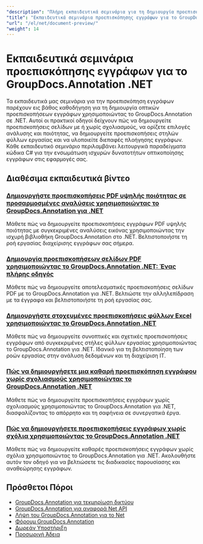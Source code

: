 ```yaml
---
"description": "Πλήρη εκπαιδευτικά σεμινάρια για τη δημιουργία προεπισκοπήσεων εγγράφων, μικρογραφιών και οπτικών αναπαραστάσεων με το GroupDocs.Annotation για .NET."
"title": "Εκπαιδευτικά σεμινάρια προεπισκόπησης εγγράφων για το GroupDocs.Annotation .NET"
"url": "/el/net/document-preview/"
"weight": 14
---
```


# Εκπαιδευτικά σεμινάρια προεπισκόπησης εγγράφων για το GroupDocs.Annotation .NET

Τα εκπαιδευτικά μας σεμινάρια για την προεπισκόπηση εγγράφων παρέχουν εις βάθος καθοδήγηση για τη δημιουργία οπτικών προεπισκοπήσεων εγγράφων χρησιμοποιώντας το GroupDocs.Annotation σε .NET. Αυτοί οι πρακτικοί οδηγοί δείχνουν πώς να δημιουργείτε προεπισκοπήσεις σελίδων με ή χωρίς σχολιασμούς, να ορίζετε επιλογές ανάλυσης και ποιότητας, να δημιουργείτε προεπισκοπήσεις στηλών φύλλων εργασίας και να υλοποιείτε διεπαφές πλοήγησης εγγράφων. Κάθε εκπαιδευτικό σεμινάριο περιλαμβάνει λειτουργικά παραδείγματα κώδικα C# για την ενσωμάτωση ισχυρών δυνατοτήτων οπτικοποίησης εγγράφων στις εφαρμογές σας.

## Διαθέσιμα εκπαιδευτικά βίντεο

### [Δημιουργήστε προεπισκοπήσεις PDF υψηλής ποιότητας σε προσαρμοσμένες αναλύσεις χρησιμοποιώντας το GroupDocs.Annotation για .NET](./generate-pdf-previews-custom-resolutions-groupdocs/)
Μάθετε πώς να δημιουργείτε προεπισκοπήσεις εγγράφων PDF υψηλής ποιότητας με συγκεκριμένες αναλύσεις εικόνας χρησιμοποιώντας την ισχυρή βιβλιοθήκη GroupDocs.Annotation στο .NET. Βελτιστοποιήστε τη ροή εργασίας διαχείρισης εγγράφων σας σήμερα.

### [Δημιουργία προεπισκοπήσεων σελίδων PDF χρησιμοποιώντας το GroupDocs.Annotation .NET: Ένας πλήρης οδηγός](./generate-pdf-page-previews-groupdocs-annotation-net/)
Μάθετε πώς να δημιουργείτε αποτελεσματικές προεπισκοπήσεις σελίδων PDF με το GroupDocs.Annotation για .NET. Βελτιώστε την αλληλεπίδραση με τα έγγραφα και βελτιστοποιήστε τη ροή εργασίας σας.

### [Δημιουργήστε στοχευμένες προεπισκοπήσεις φύλλων Excel χρησιμοποιώντας το GroupDocs.Annotation .NET](./groupdocs-annotation-net-create-previews-worksheet-columns/)
Μάθετε πώς να δημιουργείτε συνοπτικές και σχετικές προεπισκοπήσεις εγγράφων από συγκεκριμένες στήλες φύλλων εργασίας χρησιμοποιώντας το GroupDocs.Annotation για .NET. Ιδανικό για τη βελτιστοποίηση των ροών εργασίας στην ανάλυση δεδομένων και τη διαχείριση IT.

### [Πώς να δημιουργήσετε μια καθαρή προεπισκόπηση εγγράφου χωρίς σχολιασμούς χρησιμοποιώντας το GroupDocs.Annotation .NET](./create-document-preview-without-annotations-groupdocs-dotnet/)
Μάθετε πώς να δημιουργείτε προεπισκοπήσεις εγγράφων χωρίς σχολιασμούς χρησιμοποιώντας το GroupDocs.Annotation για .NET, διασφαλίζοντας το απόρρητο και τη σαφήνεια σε συνεργατικά έργα.

### [Πώς να δημιουργήσετε προεπισκοπήσεις εγγράφων χωρίς σχόλια χρησιμοποιώντας το GroupDocs.Annotation .NET](./groupdocs-annotation-net-document-preview-no-comments/)
Μάθετε πώς να δημιουργείτε καθαρές προεπισκοπήσεις εγγράφων χωρίς σχόλια χρησιμοποιώντας το GroupDocs.Annotation για .NET. Ακολουθήστε αυτόν τον οδηγό για να βελτιώσετε τις διαδικασίες παρουσίασης και αναθεώρησης εγγράφων.

## Πρόσθετοι Πόροι

- [GroupDocs.Annotation για τεκμηρίωση δικτύου](https://docs.groupdocs.com/annotation/net/)
- [GroupDocs.Annotation για αναφορά Net API](https://reference.groupdocs.com/annotation/net/)
- [Λήψη του GroupDocs.Annotation για το Net](https://releases.groupdocs.com/annotation/net/)
- [Φόρουμ GroupDocs.Annotation](https://forum.groupdocs.com/c/annotation)
- [Δωρεάν Υποστήριξη](https://forum.groupdocs.com/)
- [Προσωρινή Άδεια](https://purchase.groupdocs.com/temporary-license/)
